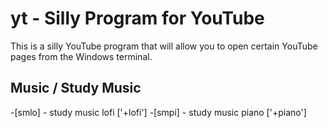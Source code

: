 # yt - Silly Program for YouTube
This is a silly YouTube program that will allow you to open certain YouTube pages from the Windows terminal.

Music / Study Music
---
-[smlo] - study music lofi ['+lofi']
-[smpi] - study music piano ['+piano']

